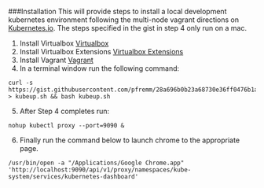 ###Installation
This will provide steps to install a local development kubernetes environment following the multi-node vagrant directions on [Kubernetes.io](http://kubernetes.io/).  The steps specified in the gist in step 4 only run on a mac.

1. Install Virtualbox [Virtualbox](https://www.virtualbox.org/wiki/Downloads)
2. Install Virtualbox Extensions [Virtualbox Extensions](http://download.virtualbox.org/virtualbox/5.0.18/Oracle_VM_VirtualBox_Extension_Pack-5.0.18-106667.vbox-extpack)
3. Install Vagrant [Vagrant](https://www.vagrantup.com/)
4. In a terminal window run the following command:
```shell
curl -s https://gist.githubusercontent.com/pfremm/28a696b0b23a68730e36ff0476b1a42d/raw/d104d3e7fb897dc7b96e0d4a3d65089bcfc5b673/kubeup.sh > kubeup.sh && bash kubeup.sh
```
5. After Step 4 completes run:
```shell
nohup kubectl proxy --port=9090 &
```
6. Finally run the command below to launch chrome to the appropriate page.
```shell
/usr/bin/open -a "/Applications/Google Chrome.app" 'http://localhost:9090/api/v1/proxy/namespaces/kube-system/services/kubernetes-dashboard'

```

